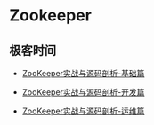# Zookeeper

## 极客时间

- [ZooKeeper实战与源码剖析-基础篇](/notes/分布式/SpringCloud/zookeeper/01.md)
- [ZooKeeper实战与源码剖析-开发篇](/notes/分布式/SpringCloud/zookeeper/02.md)

- [ZooKeeper实战与源码剖析-运维篇](/notes/分布式/SpringCloud/zookeeper/03.md)

